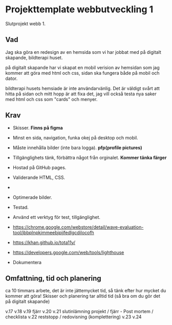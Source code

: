 # Projekttemplate webbutveckling 1

Slutprojekt webb 1.

## Vad

Jag ska göra en redesign av en hemsida som vi har jobbat med på digitalt skapande, bildterapi huset.

på digitalt skapande har vi skapat en mobil verision av hemsidan som jag kommer att göra med html och css, sidan ska fungera både på mobil och dator.

bildterapi husets hemsiade är inte användarvänlig. Det är väldigt svårt att hitta på sidan och mitt hopp är att fixa det, jag vill också testa nya saker med html och css som "cards" och menyer.

## Krav

* Skisser.  <b>Finns på figma</b>
* Minst en sida, navigation, funka okej på desktop och mobil. 
* Måste innehålla bilder (inte bara logga). <b>pfp(profile pictures)</b>
* Tillgänglighets tänk, förbättra något från orginalet. <b>Kommer tänka färger</b>

* Hostad på GitHub pages.
* Validerande HTML, CSS.
* 
* Optimerade bilder.

* Testad.
* Använd ett verktyg för test, tillgänglighet.
* https://chrome.google.com/webstore/detail/wave-evaluation-tool/jbbplnpkjmmeebjpijfedlgcdilocofh
* https://khan.github.io/tota11y/
* https://developers.google.com/web/tools/lighthouse

* Dokumentera

## Omfattning, tid och planering

ca 10 timmars arbete, det är inte jättemycket tid, så tänk efter hur mycket
du kommer att göra! Skisser och planering tar alltid tid (så bra om du gör det på 
digitalt skapande)

v.17
v.18
v.19 fjärr
v.20
v.21 slutinlämning projekt / fjärr - Post mortem / checklista
v.22 reststopp / redovisning (komplettering)
v.23 
v.24
